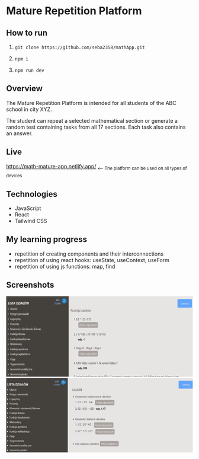 ﻿# Mature Repetition Platform

## How to run
1. `git clone https://github.com/seba2358/mathApp.git`

2. `npm i`

3. `npm run dev`


## Overview
<p>The Mature Repetition Platform is intended for all students of the ABC school in city XYZ.<p>
<p>The student can repeat a selected mathematical section or generate a random test containing tasks from all 17 sections. Each task also contains an answer.</p>

## Live
https://math-mature-app.netlify.app/
<sub> <-- The platform can be used on all types of devices</sub>

## Technologies
* JavaScript
* React
* Tailwind CSS

## My learning progress
* repetition of creating components and their interconnections
* repetition of using react hooks: useState, useContext, useForm
* repetition of using js functions: map, find

## Screenshots
![mathApp-checkingForm](./src/assets/randomExam.png)
![mathApp-selectedMathSection](./src/assets/selectedMathSection.png)
